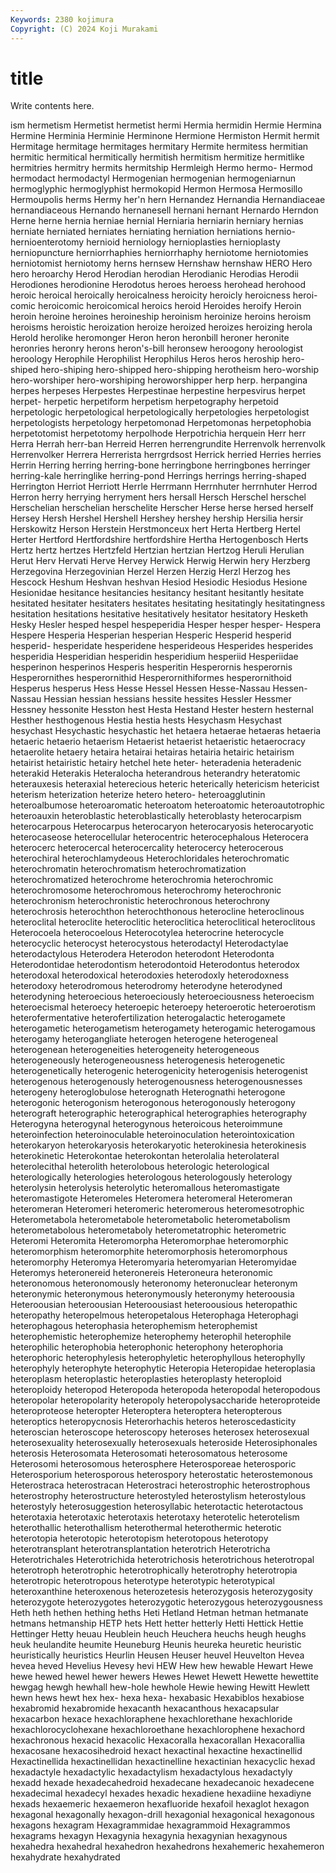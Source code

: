 ```yaml
---
Keywords: 2380 kojimura
Copyright: (C) 2024 Koji Murakami
---
```


# title

Write contents here.



ism hermetism Hermetist hermetist hermi Hermia hermidin Hermie Hermina
Hermine Herminia Herminie Herminone Hermione Hermiston Hermit hermit Hermitage hermitage
hermitages hermitary Hermite hermitess hermitian hermitic hermitical hermitically hermitish hermitism
hermitize hermitlike hermitries hermitry hermits hermitship Hermleigh Hermo hermo- Hermod
hermodact hermodactyl Hermogenian hermogenian hermogeniarnun hermoglyphic hermoglyphist hermokopid Hermon Hermosa
Hermosillo Hermoupolis herms Hermy her'n hern Hernandez Hernandia Hernandiaceae hernandiaceous
Hernando hernanesell hernani hernant Hernardo Herndon Herne herne hernia herniae
hernial Herniaria herniarin herniary hernias herniate herniated herniates herniating herniation
herniations hernio- hernioenterotomy hernioid herniology hernioplasties hernioplasty herniopuncture herniorrhaphies herniorrhaphy
herniotome herniotomies herniotomist herniotomy herns hernsew Hernshaw hernshaw HERO Hero
hero heroarchy Herod Herodian herodian Herodianic Herodias Herodii Herodiones herodionine
Herodotus heroes heroess herohead herohood heroic heroical heroically heroicalness heroicity
heroicly heroicness heroi-comic heroicomic heroicomical heroics heroid Heroides heroify Heroin
heroin heroine heroines heroineship heroinism heroinize heroins heroism heroisms heroistic
heroization heroize heroized heroizes heroizing herola Herold herolike heromonger Heron
heron heronbill heroner heronite heronries heronry herons heron's-bill heronsew heroogony
heroologist heroology Herophile Herophilist Herophilus Heros heros heroship hero-shiped hero-shiping
hero-shipped hero-shipping herotheism hero-worship hero-worshiper hero-worshiping heroworshipper herp herp. herpangina
herpes herpeses Herpestes Herpestinae herpestine herpesvirus herpet herpet- herpetic herpetiform
herpetism herpetography herpetoid herpetologic herpetological herpetologically herpetologies herpetologist herpetologists herpetology
herpetomonad Herpetomonas herpetophobia herpetotomist herpetotomy herpolhode Herpotrichia herquein Herr herr
Herra Herrah herr-ban Herreid Herren herrengrundite Herrenvolk herrenvolk Herrenvolker Herrera
Herrerista herrgrdsost Herrick herried Herries herries Herrin Herring herring herring-bone
herringbone herringbones herringer herring-kale herringlike herring-pond Herrings herrings herring-shaped Herrington
Herriot Herriott Herrle Herrmann Herrnhuter herrnhuter Herrod Herron herry herrying
herryment hers hersall Hersch Herschel herschel Herschelian herschelian herschelite Herscher
Herse herse hersed herself Hersey Hersh Hershel Hershell Hershey hershey
hership Hersilia hersir Herskowitz Herson Herstein Herstmonceux hert Herta Hertberg
Hertel Herter Hertford Hertfordshire hertfordshire Hertha Hertogenbosch Herts Hertz hertz
hertzes Hertzfeld Hertzian hertzian Hertzog Heruli Herulian Herut Herv Hervati
Herve Hervey Herwick Herwig Herwin hery Herzberg Herzegovina Herzegovinian Herzel
Herzen Herzig Herzl Herzog hes Hescock Heshum Heshvan heshvan Hesiod
Hesiodic Hesiodus Hesione Hesionidae hesitance hesitancies hesitancy hesitant hesitantly hesitate
hesitated hesitater hesitaters hesitates hesitating hesitatingly hesitatingness hesitation hesitations hesitative
hesitatively hesitator hesitatory Hesketh Hesky Hesler hesped hespel hespeperidia Hesper
hesper hesper- Hespera Hespere Hesperia Hesperian hesperian Hesperic Hesperid hesperid
hesperid- hesperidate hesperidene hesperideous Hesperides hesperides hesperidia Hesperidian hesperidin hesperidium
hesperiid Hesperiidae hesperinon hesperinos Hesperis hesperitin Hesperornis hesperornis Hesperornithes hesperornithid
Hesperornithiformes hesperornithoid Hesperus hesperus Hess Hesse Hessel Hessen Hesse-Nassau Hessen-Nassau
Hessian hessian hessians hessite hessites Hessler Hessmer Hessney hessonite Hesston
hest Hesta Hestand Hester hestern hesternal Hesther hesthogenous Hestia hestia
hests Hesychasm Hesychast hesychast Hesychastic hesychastic het hetaera hetaerae hetaeras
hetaeria hetaeric hetaerio hetaerism Hetaerist hetaerist hetaeristic hetaerocracy hetaerolite hetaery
hetaira hetairai hetairas hetairia hetairic hetairism hetairist hetairistic hetairy hetchel
hete heter- heteradenia heteradenic heterakid Heterakis Heteralocha heterandrous heterandry heteratomic
heterauxesis heteraxial heterecious heteric heterically hetericism hetericist heterism heterization heterize
hetero hetero- heteroagglutinin heteroalbumose heteroaromatic heteroatom heteroatomic heteroautotrophic heteroauxin heteroblastic
heteroblastically heteroblasty heterocarpism heterocarpous Heterocarpus heterocaryon heterocaryosis heterocaryotic heterocaseose heterocellular
heterocentric heterocephalous Heterocera heterocerc heterocercal heterocercality heterocercy heterocerous heterochiral heterochlamydeous
Heterochloridales heterochromatic heterochromatin heterochromatism heterochromatization heterochromatized heterochrome heterochromia heterochromic heterochromosome
heterochromous heterochromy heterochronic heterochronism heterochronistic heterochronous heterochrony heterochrosis heterochthon heterochthonous
heterocline heteroclinous heteroclital heteroclite heteroclitic heteroclitica heteroclitical heteroclitous Heterocoela heterocoelous
Heterocotylea heterocrine heterocycle heterocyclic heterocyst heterocystous heterodactyl Heterodactylae heterodactylous Heterodera
Heterodon heterodont Heterodonta Heterodontidae heterodontism heterodontoid Heterodontus heterodox heterodoxal heterodoxical
heterodoxies heterodoxly heterodoxness heterodoxy heterodromous heterodromy heterodyne heterodyned heterodyning heteroecious
heteroeciously heteroeciousness heteroecism heteroecismal heteroecy heteroepic heteroepy heteroerotic heteroerotism heterofermentative
heterofertilization heterogalactic heterogamete heterogametic heterogametism heterogamety heterogamic heterogamous heterogamy heterogangliate
heterogen heterogene heterogeneal heterogenean heterogeneities heterogeneity heterogeneous heterogeneously heterogeneousness heterogenesis
heterogenetic heterogenetically heterogenic heterogenicity heterogenisis heterogenist heterogenous heterogenously heterogenousness heterogenousnesses
heterogeny heteroglobulose heterognath Heterognathi heterogone heterogonic heterogonism heterogonous heterogonously heterogony
heterograft heterographic heterographical heterographies heterography Heterogyna heterogynal heterogynous heteroicous heteroimmune
heteroinfection heteroinoculable heteroinoculation heterointoxication heterokaryon heterokaryosis heterokaryotic heterokinesia heterokinesis heterokinetic
Heterokontae heterokontan heterolalia heterolateral heterolecithal heterolith heterolobous heterologic heterological heterologically
heterologies heterologous heterologously heterology heterolysin heterolysis heterolytic heteromallous heteromastigate heteromastigote
Heteromeles Heteromera heteromeral Heteromeran heteromeran Heteromeri heteromeric heteromerous heteromesotrophic Heterometabola
heterometabole heterometabolic heterometabolism heterometabolous heterometaboly heterometatrophic heterometric Heteromi Heteromita Heteromorpha
Heteromorphae heteromorphic heteromorphism heteromorphite heteromorphosis heteromorphous heteromorphy Heteromya Heteromyaria heteromyarian
Heteromyidae Heteromys heteronereid heteronereis Heteroneura heteronomic heteronomous heteronomously heteronomy heteronuclear
heteronym heteronymic heteronymous heteronymously heteronymy heteroousia Heteroousian heteroousian Heteroousiast heteroousious
heteropathic heteropathy heteropelmous heteropetalous Heterophaga Heterophagi heterophagous heterophasia heterophemism heterophemist
heterophemistic heterophemize heterophemy heterophil heterophile heterophilic heterophobia heterophonic heterophony heterophoria
heterophoric heterophylesis heterophyletic heterophyllous heterophylly heterophyly heterophyte heterophytic Heteropia Heteropidae
heteroplasia heteroplasm heteroplastic heteroplasties heteroplasty heteroploid heteroploidy heteropod Heteropoda heteropoda
heteropodal heteropodous heteropolar heteropolarity heteropoly heteropolysaccharide heteroproteide heteroproteose heteropter Heteroptera
heteroptera heteropterous heteroptics heteropycnosis Heterorhachis heteros heteroscedasticity heteroscian heteroscope heteroscopy
heteroses heterosex heterosexual heterosexuality heterosexually heterosexuals heteroside Heterosiphonales heterosis Heterosomata
Heterosomati heterosomatous heterosome Heterosomi heterosomous heterosphere Heterosporeae heterosporic Heterosporium heterosporous
heterospory heterostatic heterostemonous Heterostraca heterostracan Heterostraci heterostrophic heterostrophous heterostrophy heterostructure
heterostyled heterostylism heterostylous heterostyly heterosuggestion heterosyllabic heterotactic heterotactous heterotaxia heterotaxic
heterotaxis heterotaxy heterotelic heterotelism heterothallic heterothallism heterothermal heterothermic heterotic heterotopia
heterotopic heterotopism heterotopous heterotopy heterotransplant heterotransplantation heterotrich Heterotricha Heterotrichales Heterotrichida
heterotrichosis heterotrichous heterotropal heterotroph heterotrophic heterotrophically heterotrophy heterotropia heterotropic heterotropous
heterotype heterotypic heterotypical heteroxanthine heteroxenous heterozetesis heterozygosis heterozygosity heterozygote heterozygotes
heterozygotic heterozygous heterozygousness Heth heth hethen hething heths Heti Hetland
Hetman hetman hetmanate hetmans hetmanship HETP hets Hett hetter hetterly
Hetti Hettick Hettie Hettinger Hetty heuau Heublein heuch Heuchera heuchs
heugh heughs heuk heulandite heumite Heuneburg Heunis heureka heuretic heuristic
heuristically heuristics Heurlin Heusen Heuser heuvel Heuvelton Hevea hevea heved
Hevelius Hevesy hevi HEW Hew hew hewable Hewart Hewe hewe
hewed hewel hewer hewers Hewes Hewet Hewett Hewette hewettite hewgag
hewgh hewhall hew-hole hewhole Hewie hewing Hewitt Hewlett hewn hews
hewt hex hex- hexa hexa- hexabasic Hexabiblos hexabiose hexabromid hexabromide
hexacanth hexacanthous hexacapsular hexacarbon hexace hexachloraphene hexachlorethane hexachloride hexachlorocyclohexane hexachloroethane
hexachlorophene hexachord hexachronous hexacid hexacolic Hexacoralla hexacorallan Hexacorallia hexacosane hexacosihedroid
hexact hexactinal hexactine hexactinellid Hexactinellida hexactinellidan hexactinelline hexactinian hexacyclic hexad
hexadactyle hexadactylic hexadactylism hexadactylous hexadactyly hexadd hexade hexadecahedroid hexadecane hexadecanoic
hexadecene hexadecimal hexadecyl hexades hexadic hexadiene hexadiine hexadiyne hexads hexaemeric
hexaemeron hexafluoride hexafoil hexaglot hexagon hexagonal hexagonally hexagon-drill hexagonial hexagonical
hexagonous hexagons hexagram Hexagrammidae hexagrammoid Hexagrammos hexagrams hexagyn Hexagynia hexagynia
hexagynian hexagynous hexahedra hexahedral hexahedron hexahedrons hexahemeric hexahemeron hexahydrate hexahydrated
